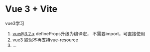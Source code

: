 # Vue 3 + Vite

vue3学习


1. vue@3.2.x  defineProps升级为编译宏， 不需要import，可直接使用
2. vue3 貌似不再支持vue-resource
3. ...


